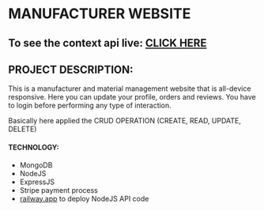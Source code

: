 # MANUFACTURER WEBSITE

## To see the context api live: [CLICK HERE](https://pcx-material-server.up.railway.app/)

## PROJECT DESCRIPTION:

This is a manufacturer and material management website that is all-device responsive. Here you can update your profile, orders and reviews. You have to login before performing any type of interaction.

Basically here applied the CRUD OPERATION (CREATE, READ, UPDATE, DELETE)

#### TECHNOLOGY:
- MongoDB
- NodeJS
- ExpressJS
- Stripe payment process
- [railway.app](https://railway.app/) to deploy NodeJS API code